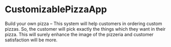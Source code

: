 # CustomizablePizzaApp
Build your own pizza – This system will help customers in ordering custom pizzas. So, the customer will pick exactly the things which they want in their pizza. This will surely enhance the image of the pizzeria and customer satisfaction will be more.
